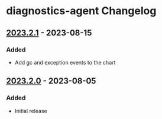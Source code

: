 <!-- Keep a Changelog guide -> https://keepachangelog.com -->

# diagnostics-agent Changelog

## [2023.2.1] - 2023-08-15

### Added
- Add gc and exception events to the chart

## [2023.2.0] - 2023-08-05

### Added
- Initial release

[2023.2.1]: https://github.com/rafaelldi/diagnostics-agent/compare/v2023.2.0...v2023.2.1
[2023.2.0]: https://github.com/rafaelldi/diagnostics-agent/commits/v2023.2.0
